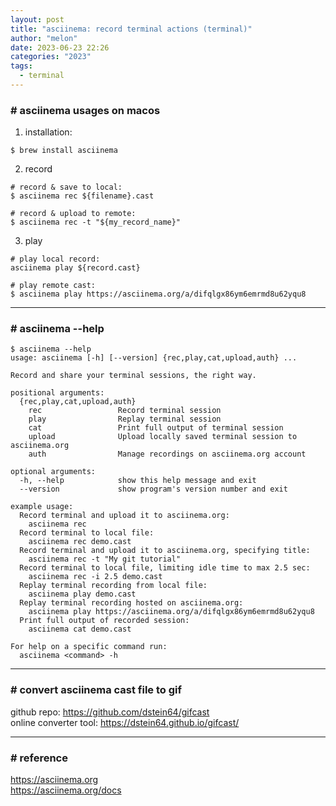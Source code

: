 ```yaml
---
layout: post
title: "asciinema: record terminal actions (terminal)"
author: "melon"
date: 2023-06-23 22:26
categories: "2023"
tags:
  - terminal
---
```


### # asciinema usages on macos
1) installation:
```shell
$ brew install asciinema
```

2) record
```text
# record & save to local:
$ asciinema rec ${filename}.cast

# record & upload to remote:
$ asciinema rec -t "${my_record_name}"
```

3) play
```text
# play local record:
asciinema play ${record.cast}

# play remote cast:
$ asciinema play https://asciinema.org/a/difqlgx86ym6emrmd8u62yqu8
```

<hr>

### # asciinema \--help
```text
$ asciinema --help
usage: asciinema [-h] [--version] {rec,play,cat,upload,auth} ...

Record and share your terminal sessions, the right way.

positional arguments:
  {rec,play,cat,upload,auth}
    rec                 Record terminal session
    play                Replay terminal session
    cat                 Print full output of terminal session
    upload              Upload locally saved terminal session to asciinema.org
    auth                Manage recordings on asciinema.org account

optional arguments:
  -h, --help            show this help message and exit
  --version             show program's version number and exit

example usage:
  Record terminal and upload it to asciinema.org:
    asciinema rec
  Record terminal to local file:
    asciinema rec demo.cast
  Record terminal and upload it to asciinema.org, specifying title:
    asciinema rec -t "My git tutorial"
  Record terminal to local file, limiting idle time to max 2.5 sec:
    asciinema rec -i 2.5 demo.cast
  Replay terminal recording from local file:
    asciinema play demo.cast
  Replay terminal recording hosted on asciinema.org:
    asciinema play https://asciinema.org/a/difqlgx86ym6emrmd8u62yqu8
  Print full output of recorded session:
    asciinema cat demo.cast

For help on a specific command run:
  asciinema <command> -h
```

<hr>

### # convert asciinema cast file to gif
github repo: https://github.com/dstein64/gifcast  
online converter tool: https://dstein64.github.io/gifcast/

<hr>

### # reference
https://asciinema.org  
https://asciinema.org/docs
